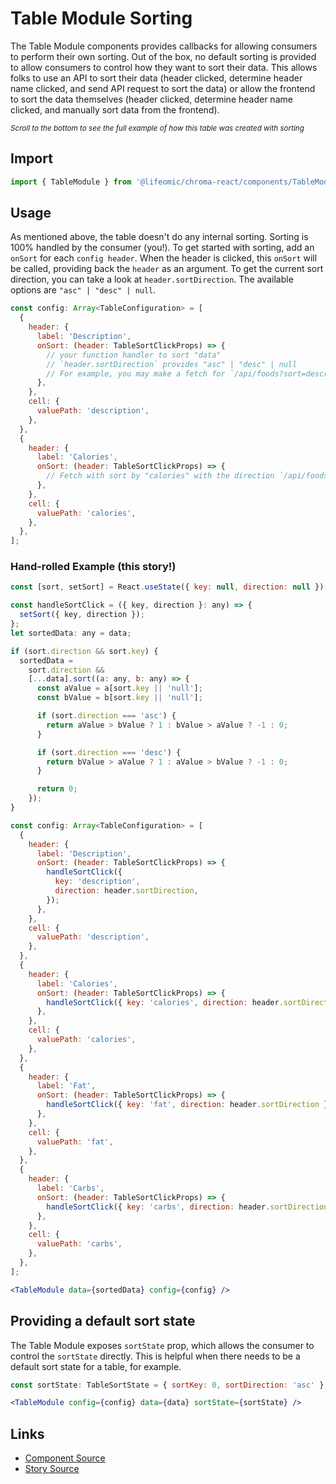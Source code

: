 # Table Module Sorting

The Table Module components provides callbacks for allowing consumers to perform
their own sorting. Out of the box, no default sorting is provided to allow
consumers to control how they want to sort their data. This allows folks to use
an API to sort their data (header clicked, determine header name clicked, and
send API request to sort the data) or allow the frontend to sort the data
themselves (header clicked, determine header name clicked, and manually sort
data from the frontend).

<!-- STORY -->

<sub>_Scroll to the bottom to see the full example of how this table was created
with sorting_</sub>

## Import

```js
import { TableModule } from '@lifeomic/chroma-react/components/TableModule';
```

## Usage

As mentioned above, the table doesn't do any internal sorting. Sorting is 100%
handled by the consumer (you!). To get started with sorting, add an `onSort` for
each `config header`. When the header is clicked, this `onSort` will be called,
providing back the `header` as an argument. To get the current sort direction,
you can take a look at `header.sortDirection`. The available options are
`"asc" | "desc" | null`.

```js
const config: Array<TableConfiguration> = [
  {
    header: {
      label: 'Description',
      onSort: (header: TableSortClickProps) => {
        // your function handler to sort "data"
        // `header.sortDirection` provides "asc" | "desc" | null
        // For example, you may make a fetch for `/api/foods?sort=description&direction=${header.sortDirection}`
      },
    },
    cell: {
      valuePath: 'description',
    },
  },
  {
    header: {
      label: 'Calories',
      onSort: (header: TableSortClickProps) => {
        // Fetch with sort by "calories" with the direction `/api/foods?sort=calories&direction=${header.sortDirection}`
      },
    },
    cell: {
      valuePath: 'calories',
    },
  },
];
```

### Hand-rolled Example (this story!)

```js
const [sort, setSort] = React.useState({ key: null, direction: null });

const handleSortClick = ({ key, direction }: any) => {
  setSort({ key, direction });
};
let sortedData: any = data;

if (sort.direction && sort.key) {
  sortedData =
    sort.direction &&
    [...data].sort((a: any, b: any) => {
      const aValue = a[sort.key || 'null'];
      const bValue = b[sort.key || 'null'];

      if (sort.direction === 'asc') {
        return aValue > bValue ? 1 : bValue > aValue ? -1 : 0;
      }

      if (sort.direction === 'desc') {
        return bValue > aValue ? 1 : aValue > bValue ? -1 : 0;
      }

      return 0;
    });
}

const config: Array<TableConfiguration> = [
  {
    header: {
      label: 'Description',
      onSort: (header: TableSortClickProps) => {
        handleSortClick({
          key: 'description',
          direction: header.sortDirection,
        });
      },
    },
    cell: {
      valuePath: 'description',
    },
  },
  {
    header: {
      label: 'Calories',
      onSort: (header: TableSortClickProps) => {
        handleSortClick({ key: 'calories', direction: header.sortDirection });
      },
    },
    cell: {
      valuePath: 'calories',
    },
  },
  {
    header: {
      label: 'Fat',
      onSort: (header: TableSortClickProps) => {
        handleSortClick({ key: 'fat', direction: header.sortDirection });
      },
    },
    cell: {
      valuePath: 'fat',
    },
  },
  {
    header: {
      label: 'Carbs',
      onSort: (header: TableSortClickProps) => {
        handleSortClick({ key: 'carbs', direction: header.sortDirection });
      },
    },
    cell: {
      valuePath: 'carbs',
    },
  },
];
```

```jsx
<TableModule data={sortedData} config={config} />
```

## Providing a default sort state

The Table Module exposes `sortState` prop, which allows the consumer to control
the `sortState` directly. This is helpful when there needs to be a default sort
state for a table, for example.

```js
const sortState: TableSortState = { sortKey: 0, sortDirection: 'asc' };
```

```jsx
<TableModule config={config} data={data} sortState={sortState} />
```

## Links

- [Component Source](https://github.com/lifeomic/chroma-react/blob/master/src/components/TableModule/TableModule.tsx)
- [Story Source](https://github.com/lifeomic/chroma-react/blob/master/stories/components/TableModule/TableModule.stories.tsx)
